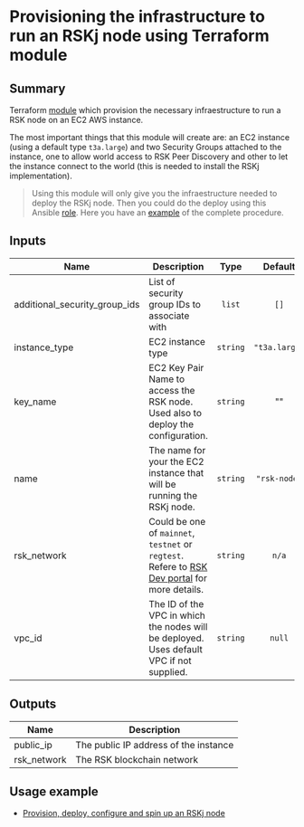# Provisioning the infrastructure to run an RSKj node using Terraform module

## Summary
Terraform [module](https://www.terraform.io/docs/language/modules/index.html) which provision the necessary infraestructure to run a RSK node on an EC2 AWS instance.

The most important things that this module will create are: an EC2 instance (using a default type `t3a.large`) and two Security Groups attached to the instance, one to allow world access to RSK Peer Discovery and other to let the instance connect to the world (this is needed to install the RSKj implementation).

> Using this module will only give you the infraestructure needed to deploy the RSKj node. Then you could do the deploy using this Ansible [role](https://github.com/rsksmart/ansible-role-rsk-node). Here you have an [example](./Examples/Provision_deploy_and_configure/README.md) of the complete procedure.

## Inputs
| Name | Description | Type | Default | Required |
|------|-------------|:----:|:-----:|:-----:|
|additional_security_group_ids|List of security group IDs to associate with|`list`|`[]`|no|
|instance_type|EC2 instance type|`string`|`"t3a.large"`|no|
|key_name|EC2 Key Pair Name to access the RSK node. Used also to deploy the configuration.|`string`|""|yes|
|name|The name for your the EC2 instance that will be running the RSKj node.|`string`|`"rsk-node"`|no|
|rsk_network|Could be one of `mainnet`, `testnet` or `regtest`. Refere to [RSK Dev portal](https://developers.rsk.co/rsk/node/configure/reference/#blockchainconfigname) for more details.|`string`|`n/a`|yes|
|vpc_id|The ID of the VPC in which the nodes will be deployed. Uses default VPC if not supplied.|`string`|`null`|no|

## Outputs
| Name | Description |
|------|-------------|
| public_ip | The public IP address of the instance |
| rsk_network | The RSK blockchain network |

## Usage example
* [Provision, deploy, configure and spin up an RSKj node](./Examples/Provision_deploy_and_configure/README.md) 
